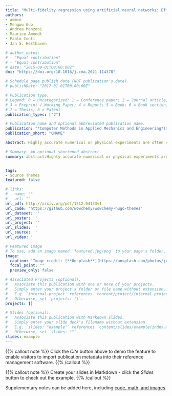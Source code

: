 ```yaml
---
title: "Multi-fidelity regression using artificial neural networks: Efficient approximation of parameter-dependent output quantities"
authors:
- admin
- Mengwu Guo
- Andrea Manzoni
- Maurice Amendt
- Paolo Conti
- Jan S. Hesthaven

# author_notes:
# - "Equal contribution"
# - "Equal contribution"
# date: "2015-09-01T00:00:00Z"
doi: "https://doi.org/10.1016/j.cma.2021.114378"

# Schedule page publish date (NOT publication's date).
# publishDate: "2017-01-01T00:00:00Z"

# Publication type.
# Legend: 0 = Uncategorized; 1 = Conference paper; 2 = Journal article;
# 3 = Preprint / Working Paper; 4 = Report; 5 = Book; 6 = Book section;
# 7 = Thesis; 8 = Patent
publication_types: ["2"]

# Publication name and optional abbreviated publication name.
publication: "*Computer Methods in Applied Mechanics and Engineering*(1)"
publication_short: "CMAME"

abstract: Highly accurate numerical or physical experiments are often very time-consuming or expensive to obtain. When time or budget restrictions prohibit the generation of additional data, the amount of available samples may be too limited to provide satisfactory model results. Multi-fidelity methods deal with such problems by incorporating information from other sources, which are ideally well-correlated with the high-fidelity data, but can be obtained at a lower cost. By leveraging correlations between different data sets, multi-fidelity methods often yield superior generalization when compared to models based solely on a small amount of high-fidelity data. In the current work, we present the use of artificial neural networks applied to multi-fidelity regression problems. By elaborating a few existing approaches, we propose new neural network architectures for multi-fidelity regression. The introduced models are compared against a traditional multi-fidelity regression scheme — co-kriging. A collection of artificial benchmarks are presented to measure the performance of the analyzed models. The results show that cross-validation in combination with Bayesian optimization leads to neural network models that outperform the co-kriging scheme. Additionally, we show an application of multi-fidelity regression to an engineering problem. The propagation of a pressure wave into an acoustic horn with parametrized shape and frequency is considered, and the index of reflection intensity is approximated using the proposed multi-fidelity models. A finite element, full-order model and a reduced-order model built through the reduced basis method are adopted as the high- and low-fidelity, respectively. It is shown that the multi-fidelity neural networks return outputs that achieve a comparable accuracy to those from the expensive, full-order model, using only very few full-order evaluations combined with a larger amount of inaccurate but cheap evaluations of the reduced order model.

# Summary. An optional shortened abstract.
summary: abstract:Highly accurate numerical or physical experiments are often very time-consuming or expensive to obtain. When time or budget restrictions prohibit the generation of additional data, the amount of available samples may be too limited to provide satisfactory model results. Multi-fidelity methods deal with such problems by incorporating information from other sources, which are ideally well-correlated with the high-fidelity data, but can be obtained at a lower cost. By leveraging correlations between different data sets, multi-fidelity methods often yield superior generalization when compared to models based solely on a small amount of high-fidelity data. In the current work, we present the use of artificial neural networks applied to multi-fidelity regression problems. By elaborating a few existing approaches, we propose new neural network architectures for multi-fidelity regression. The introduced models are compared against a traditional multi-fidelity regression scheme — co-kriging. A collection of artificial benchmarks are presented to measure the performance of the analyzed models. The results show that cross-validation in combination with Bayesian optimization leads to neural network models that outperform the co-kriging scheme. Additionally, we show an application of multi-fidelity regression to an engineering problem. The propagation of a pressure wave into an acoustic horn with parametrized shape and frequency is considered, and the index of reflection intensity is approximated using the proposed multi-fidelity models. A finite element, full-order model and a reduced-order model built through the reduced basis method are adopted as the high- and low-fidelity, respectively. It is shown that the multi-fidelity neural networks return outputs that achieve a comparable accuracy to those from the expensive, full-order model, using only very few full-order evaluations combined with a larger amount of inaccurate but cheap evaluations of the reduced order model.


tags:
- Source Themes
featured: false

# links:
# - name: ""
#   url: ""
url_pdf: http://arxiv.org/pdf/1512.04133v1
url_code: 'https://github.com/wowchemy/wowchemy-hugo-themes'
url_dataset: ''
url_poster: ''
url_project: ''
url_slides: ''
url_source: ''
url_video: ''

# Featured image
# To use, add an image named `featured.jpg/png` to your page's folder. 
image:
  caption: 'Image credit: [**Unsplash**](https://unsplash.com/photos/jdD8gXaTZsc)'
  focal_point: ""
  preview_only: false

# Associated Projects (optional).
#   Associate this publication with one or more of your projects.
#   Simply enter your project's folder or file name without extension.
#   E.g. `internal-project` references `content/project/internal-project/index.md`.
#   Otherwise, set `projects: []`.
projects: []

# Slides (optional).
#   Associate this publication with Markdown slides.
#   Simply enter your slide deck's filename without extension.
#   E.g. `slides: "example"` references `content/slides/example/index.md`.
#   Otherwise, set `slides: ""`.
slides: example
---
```


{{% callout note %}}
Click the *Cite* button above to demo the feature to enable visitors to import publication metadata into their reference management software.
{{% /callout %}}

{{% callout note %}}
Create your slides in Markdown - click the *Slides* button to check out the example.
{{% /callout %}}

Supplementary notes can be added here, including [code, math, and images](https://wowchemy.com/docs/writing-markdown-latex/).
